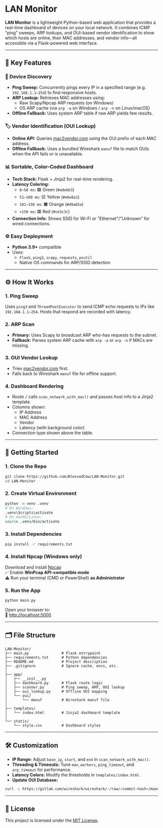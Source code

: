 # LAN Monitor

**LAN Monitor** is a lightweight Python-based web application that provides a real-time dashboard of devices on your local network. It combines ICMP “ping” sweeps, ARP lookups, and OUI-based vendor identification to show which hosts are online, their MAC addresses, and vendor info—all accessible via a Flask-powered web interface.

---

## 🔑 Key Features

### 📡 Device Discovery
- **Ping Sweep:** Concurrently pings every IP in a specified range (e.g. `192.168.1.1–254`) to find responsive hosts.  
- **ARP Lookup:** Retrieves MAC addresses using:
  - Raw Scapy/Npcap ARP requests (on Windows)
  - OS ARP cache (via `arp -a` on Windows / `arp -n` on Linux/macOS)
- **Offline Fallback:** Uses system ARP table if raw ARP yields few results.

### 🏷 Vendor Identification (OUI Lookup)
- **Online API:** Queries [mac2vendor.com](https://mac2vendor.com) using the OUI prefix of each MAC address.
- **Offline Fallback:** Uses a bundled Wireshark `manuf` file to match OUIs when the API fails or is unavailable.

### 📊 Sortable, Color-Coded Dashboard
- **Tech Stack:** Flask + Jinja2 for real-time rendering.
- **Latency Coloring:**
  - `0–50 ms`: 🟩 Green (`#adebb3`)
  - `51–100 ms`: 🟨 Yellow (`#e6e8a1`)
  - `101–150 ms`: 🟧 Orange (`#d9a65a`)
  - `>150 ms`: 🟥 Red (`#ce3c3c`)
- **Connection Info:** Shows SSID for Wi-Fi or "Ethernet"/"Unknown" for wired connections.

### ⚙️ Easy Deployment
- **Python 3.9+** compatible
- Uses:
  - `Flask`, `ping3`, `scapy`, `requests`, `psutil`
  - Native OS commands for ARP/SSID detection

---

## ⚙️ How It Works

### 1. Ping Sweep
Uses `ping3` and `ThreadPoolExecutor` to send ICMP echo requests to IPs like `192.168.1.1–254`. Hosts that respond are recorded with latency.

### 2. ARP Scan
- **Primary:** Uses Scapy to broadcast ARP who-has requests to the subnet.
- **Fallback:** Parses system ARP cache with `arp -a` or `arp -n` if MACs are missing.

### 3. OUI Vendor Lookup
- Tries [mac2vendor.com](https://mac2vendor.com) first.
- Falls back to Wireshark `manuf` file for offline support.

### 4. Dashboard Rendering
- Route `/` calls `scan_network_with_mac()` and passes host info to a Jinja2 template.
- Columns shown:
  - IP Address
  - MAC Address
  - Vendor
  - Latency (with background color)
- Connection type shown above the table.

---

## 🚀 Getting Started

### 1. Clone the Repo

```bash
git clone https://github.com/BlessedCow/LAN-Monitor.git
cd LAN-Monitor
```

### 2. Create Virtual Environment

```bash
python -m venv .venv
# On Windows:
.venv\Scripts\activate
# On macOS/Linux:
source .venv/bin/activate
```

### 3. Install Dependencies

```bash
pip install -r requirements.txt
```

### 4. Install Npcap (Windows only)
Download and install [Npcap](https://nmap.org/npcap/)  
✅ Enable **WinPcap API-compatible mode**  
⚠️ Run your terminal (CMD or PowerShell) **as Administrator**

### 5. Run the App

```bash
python main.py
```

Open your browser to:  
📍 [http://localhost:5000](http://localhost:5000)

---

## 🗂 File Structure

```
LAN-Monitor/
├── main.py               # Flask entrypoint
├── requirements.txt      # Python dependencies
├── README.md             # Project description
├── .gitignore            # Ignore cache, envs, etc.
│
├── app/
│   ├── __init__.py
│   ├── dashboard.py      # Flask route logic
│   ├── scanner.py        # Ping sweep, ARP, OUI lookup
│   ├── oui_lookup.py     # Offline OUI mapping
│   └── oui/
│       └── manuf         # Wireshark manuf file
│
├── templates/
│   └── index.html        # Jinja2 dashboard template
│
└── static/
    └── style.css         # Dashboard styles
```

---

## 🛠 Customization

- **IP Range:** Adjust `base_ip`, `start`, and `end` in `scan_network_with_mac()`.
- **Threading & Timeouts:** Tune `max_workers`, `ping_timeout`, and `arp_timeout` for performance.
- **Latency Colors:** Modify the thresholds in `templates/index.html`.
- **Update OUI Database:**

```bash
curl -L https://gitlab.com/wireshark/wireshark/-/raw/<commit-hash>/manuf -o app/oui/manuf
```

---

## 📄 License

This project is licensed under the [MIT License](LICENSE).

